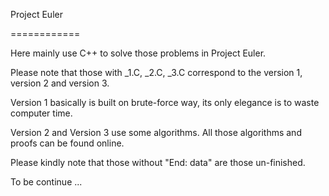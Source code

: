 Project Euler

============

Here mainly use C++ to solve those problems in Project Euler.

Please note that those with _1.C, _2.C, _3.C correspond to the version 1, version 2 and version 3. 

Version 1 basically is built on brute-force way, its only elegance is to waste computer time.

Version 2 and Version 3 use some algorithms. All those algorithms and proofs can be found online.

Please kindly note that those without "End: data" are those un-finished.
 
 
To be continue ... 

